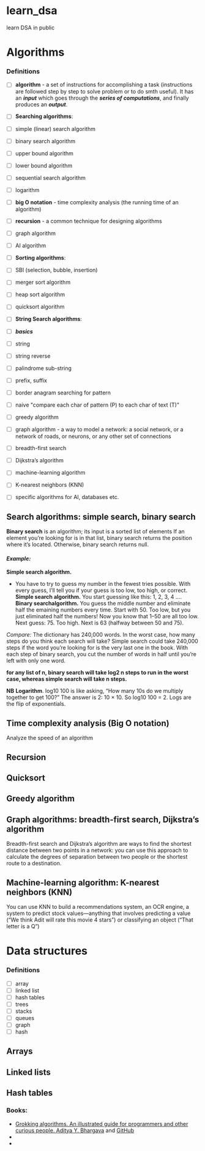 # learn_dsa
learn DSA in public


# Algorithms

### Definitions
- [ ] **algorithm** -  a set of instructions for accomplishing a task (instructions are followed step by step to solve problem or to do smth useful). It has an ***input*** which goes through the ***series of computations***, and finally produces an ***output***.
- [ ] **Searching algorithms**:
- [ ] simple (linear) search algorithm 
- [ ] binary search algorithm
- [ ] upper bound algorithm
- [ ] lower bound algorithm
- [ ] sequential search algorithm

- [ ] logarithm


- [ ] **big O notation** - time complexity analysis (the running time of an algorithm) 


- [ ] **recursion** - a common technique for designing algorithms 


- [ ] graph algorithm
- [ ] AI algorithm

- [ ] **Sorting algorithms**:
- [ ] SBI (selection, bubble, insertion)
- [ ] merger sort algorithm
- [ ] heap sort algorithm
- [ ] quicksort algorithm

- [ ]  **String Search algorithms**:
- [ ]  ***basics***
- [ ]  string
- [ ]  string reverse
- [ ]  palindrome sub-string
- [ ]  prefix, suffix
- [ ]  border anagram searching for pattern
- [ ]  naive "compare each char of pattern (P) to each char of text (T)"


- [ ] greedy algorithm
- [ ] graph algorithm - a way to model a network: a social network, or a network of roads, or neurons, or any other set of connections
- [ ] breadth-first search
- [ ] Dijkstra’s algorithm 
- [ ] machine-learning algorithm
- [ ] K-nearest neighbors (KNN)
- [ ] specific algorithms for AI, databases etc.

## Search algorithms: simple search, binary search 
**Binary search** is an algorithm; 
its input is a sorted list of elements
If an element you’re looking for is in that list, binary search returns the position where it’s located. 
Otherwise, binary search returns null.

#### *Example:*
**Simple search algorithm.** 
- You have to try to guess my number in the fewest tries possible. With every guess, I’ll tell you if your guess is too low, too high, or correct. 
**Simple search algorithm.** You start guessing like this: 1, 2, 3, 4 ….
**Binary searchalgorithm.** You guess the middle number and eliminate half the emaining numbers every time. Start with 50. Too low, but you just eliminated half the numbers! Now you know that 1–50 are all too low. Next guess: 75. Too high. Next is 63 (halfway between 50 and 75).

*Compare:*  The dictionary has 240,000 words. In the worst case, how many steps do you think each search will take? Simple search could take 240,000 steps if the word you’re looking for is the very last one in the book. With each step of binary search, you cut the number of words in half until you’re left with only one word.

**for any list of n, binary search will take log2 n steps to run in the worst case, whereas simple search will take n steps.**

**NB** 
**Logarithm**. log10 100 is like asking, “How many 10s do we multiply together to get 100?” The answer is 2: 10 × 10. So log10 100 = 2. 
Logs are the flip of exponentials.


##  Time complexity analysis (Big O notation)
Analyze the speed of an algorithm 

## Recursion

## Quicksort

## Greedy algorithm

## Graph algorithms: breadth-first search, Dijkstra’s algorithm 
Breadth-first search and Dijkstra’s algorithm are ways to find the shortest distance between two points in a network: you can use this approach to calculate the degrees of separation between two people or the shortest route to a destination.

## Machine-learning algorithm: K-nearest neighbors (KNN)
You can use KNN to build a recommendations system, an OCR engine, a system to predict stock values—anything that involves predicting a value (“We think Adit will rate this movie 4 stars”) or classifying an object (“That letter is a Q”)

# Data structures
### Definitions
- [ ] array
- [ ] linked list
- [ ] hash tables
- [ ] trees
- [ ] stacks
- [ ] queues
- [ ] graph
- [ ] hash

## Arrays 
## Linked lists
## Hash tables



### Books:
- [Grokking algorithms. An illustrated guide for programmers and other curious people. Aditya Y. Bhargava](https://www.manning.com/books/grokking-algorithms) and [GitHub](https://github.com/egonschiele/grokking_algorithms)
- 
-  
